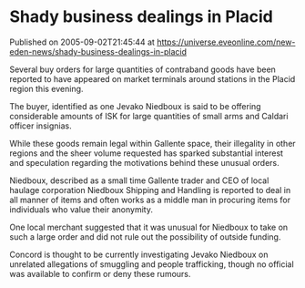 # Shady business dealings in Placid
Published on 2005-09-02T21:45:44 at https://universe.eveonline.com/new-eden-news/shady-business-dealings-in-placid

Several buy orders for large quantities of contraband goods have been reported to have appeared on market terminals around stations in the Placid region this evening.   
  
The buyer, identified as one Jevako Niedboux is said to be offering considerable amounts of ISK for large quantities of small arms and Caldari officer insignias.   
  
While these goods remain legal within Gallente space, their illegality in other regions and the sheer volume requested has sparked substantial interest and speculation regarding the motivations behind these unusual orders.   
  
Niedboux, described as a small time Gallente trader and CEO of local haulage corporation Niedboux Shipping and Handling is reported to deal in all manner of items and often works as a middle man in procuring items for individuals who value their anonymity.   
  
One local merchant suggested that it was unusual for Niedboux to take on such a large order and did not rule out the possibility of outside funding.   
  
Concord is thought to be currently investigating Jevako Niedboux on unrelated allegations of smuggling and people trafficking, though no official was available to confirm or deny these rumours.
